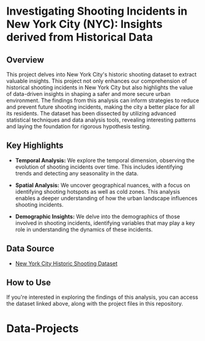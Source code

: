 # Investigating Shooting Incidents in New York City (NYC): Insights derived from Historical Data

## Overview

This project delves into New York City's historic shooting dataset to extract valuable insights. This project not only enhances our comprehension of historical shooting incidents in New York City but also highlights the value of data-driven insights in shaping a safer and more secure urban environment. The findings from this analysis can inform strategies to reduce and prevent future shooting incidents, making the city a better place for all its residents. The dataset has been dissected by utilizing advanced statistical techniques and data analysis tools, revealing interesting patterns and laying the foundation for rigorous hypothesis testing.

## Key Highlights

- **Temporal Analysis:** We explore the temporal dimension, observing the evolution of shooting incidents over time. This includes identifying trends and detecting any seasonality in the data.

- **Spatial Analysis:** We uncover geographical nuances, with a focus on identifying shooting hotspots as well as cold zones. This analysis enables a deeper understanding of how the urban landscape influences shooting incidents.

- **Demographic Insights:** We delve into the demographics of those involved in shooting incidents, identifying variables that may play a key role in understanding the dynamics of these incidents.

## Data Source

- [New York City Historic Shooting Dataset](https://data.cityofnewyork.us/Public-Safety/NYPD-Shooting-Incident-Data-Historic-/833y-fsy8)

## How to Use

If you're interested in exploring the findings of this analysis, you can access the dataset linked above, along with the project files in this repository.

# Data-Projects
